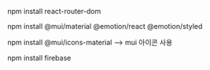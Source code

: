 npm install react-router-dom

npm install @mui/material @emotion/react @emotion/styled

npm install @mui/icons-material    --> mui 아이콘 사용

npm install firebase